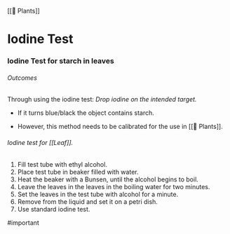 [[🌱 Plants]]
# Iodine Test
### Iodine Test for starch in leaves
###### Outcomes
Through using the iodine test:
*Drop iodine on the intended target.*

- If it turns blue/black the object contains starch.

 - However, this method needs to be calibrated for the use in [[🌱 Plants]].

###### Iodine test for [[Leaf]].
 1. Fill test tube with ethyl alcohol.
 2. Place test tube in beaker filled with water.
 3. Heat the beaker with a Bunsen, until the alcohol begins to boil.
 4. Leave the leaves in the leaves in the boiling water for two minutes.
 5. Set the leaves in the test tube with alcohol for a minute.
 6. Remove from the liquid and set it on a petri dish.
 7. Use standard iodine test.

#important 